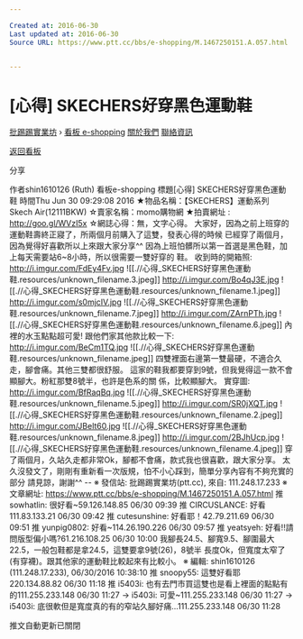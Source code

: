 ```yaml
---

Created at: 2016-06-30
Last updated at: 2016-06-30
Source URL: https://www.ptt.cc/bbs/e-shopping/M.1467250151.A.057.html


---
```


# [心得] SKECHERS好穿黑色運動鞋


[批踢踢實業坊](https://www.ptt.cc/) › [看板 e-shopping](https://www.ptt.cc/bbs/e-shopping/index.html) [關於我們](https://www.ptt.cc/about.html) [聯絡資訊](https://www.ptt.cc/contact.html)

[返回看板](https://www.ptt.cc/bbs/e-shopping/index.html)

分享

作者shin1610126 (Ruth)
看板e-shopping
標題\[心得\] SKECHERS好穿黑色運動鞋
時間Thu Jun 30 09:29:08 2016
★物品名稱：【SKECHERS】運動系列 Skech Air(12111BKW) ☆賣家名稱：momo購物網 ★拍賣網址 : <http://goo.gl/WVzI5x> ☆網誌心得：無，文字心得。 大家好，因為之前上班穿的運動鞋壽終正寢了，所兩個月前購入了這雙，發表心得的時候 已經穿了兩個月，因為覺得好喜歡所以上來跟大家分享^^ 因為上班怕髒所以第一首選是黑色鞋，加上每天需要站6~8小時，所以很需要一雙好穿的 鞋。 收到時的開箱照: <http://i.imgur.com/FdEy4Fv.jpg>
![[.//心得_SKECHERS好穿黑色運動鞋.resources/unknown_filename.3.jpeg]]
<http://i.imgur.com/Bo4qJ3E.jpg>
![[.//心得_SKECHERS好穿黑色運動鞋.resources/unknown_filename.1.jpeg]]
<http://i.imgur.com/s0mjcIV.jpg>
![[.//心得_SKECHERS好穿黑色運動鞋.resources/unknown_filename.7.jpeg]]
<http://i.imgur.com/ZArnPTh.jpg>
![[.//心得_SKECHERS好穿黑色運動鞋.resources/unknown_filename.6.jpeg]]
內裡的水玉點點超可愛! 跟他們家其他款比較一下: <http://i.imgur.com/BeCm1TQ.jpg>
![[.//心得_SKECHERS好穿黑色運動鞋.resources/unknown_filename.jpeg]]
四雙裡面右邊第一雙最硬，不適合久走，腳會痛。其他三雙都很舒服。 這家的鞋我都要穿到9號，但我覺得這一款不會顯腳大。粉紅那雙8號半，也許是色系的關 係，比較顯腳大。 實穿圖: <http://i.imgur.com/BfRaqBq.jpg>
![[.//心得_SKECHERS好穿黑色運動鞋.resources/unknown_filename.5.jpeg]]
<http://i.imgur.com/SR0jXQT.jpg>
![[.//心得_SKECHERS好穿黑色運動鞋.resources/unknown_filename.2.jpeg]]
<http://i.imgur.com/JBelt60.jpg>
![[.//心得_SKECHERS好穿黑色運動鞋.resources/unknown_filename.8.jpeg]]
<http://i.imgur.com/2BJhUcp.jpg>
![[.//心得_SKECHERS好穿黑色運動鞋.resources/unknown_filename.4.jpeg]]
穿了兩個月，久站久走都非常Ok，腳都不會痛，款式我也很喜歡，跟大家分享。 太久沒發文了，剛剛有重新看一次版規，怕不小心踩到，簡單分享內容有不夠充實的部分 請見諒，謝謝^^ -- ※ 發信站: 批踢踢實業坊(ptt.cc), 來自: 111.248.17.233 ※ 文章網址: <https://www.ptt.cc/bbs/e-shopping/M.1467250151.A.057.html>
推 sowhatlin: 很好看~59.126.148.85 06/30 09:39
推 CIRCUSLANCE: 好看 111.83.133.21 06/30 09:42
推 cutesunshine: 好看耶！42.79.211.69 06/30 09:51
推 yunpig0802: 好看~114.26.190.226 06/30 09:57
推 yeatsyeh: 好看!!請問版型偏小嗎?61.216.108.25 06/30 10:00
我腳長24.5、腳寬9.5、腳圍最大22.5，一般包鞋都是拿24.5，這雙要拿9號(26)，8號半 長度Ok，但寬度太窄了(有穿襪)。跟其他家的運動鞋比較起來有比較小。 ※ 編輯: shin1610126 (111.248.17.233), 06/30/2016 10:38:10
推 snoopy55: 這雙好看耶 220.134.88.82 06/30 11:18
推 i5403i: 也有去門市買這雙也是看上裡面的點點有的111.255.233.148 06/30 11:27
→ i5403i: 可愛~111.255.233.148 06/30 11:27
→ i5403i: 底很軟但是寬度真的有的窄站久腳好痛…111.255.233.148 06/30 11:28

推文自動更新已關閉

